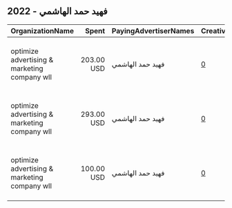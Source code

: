 ## 2022 - فهيد حمد الهاشمي 
|OrganizationName|Spent|PayingAdvertiserNames|CreativeUrls|Impressions|Genders|AgeBrackets|CountryCodes|BillingAddresses|CandidateBallotInformation|
|:---|---:|:---|:---|---:|:---|:---|:---|:---|:---|
|optimize advertising & marketing company wll|203.00 USD|فهيد حمد الهاشمي|[0](https://www.snap.com/political-ads/asset/1d642f6bc468c9f6779ab31387a10bd51d95bd7d32aa3a86705013813da67180?mediaType=mp4)|213,256||18+|kuwait|"jaber almubarak st, behbehani complex, m floor, office 56,KUWAIT CITY,13046,KW"||
|optimize advertising & marketing company wll|293.00 USD|فهيد حمد الهاشمي|[0](https://www.snap.com/political-ads/asset/c0bb070118d632724e2f163b7f2eab2a1985fbab6333158793eddb3125d3df87?mediaType=jpg)|104,571||21+|kuwait|"jaber almubarak st, behbehani complex, m floor, office 56,KUWAIT CITY,13046,KW"||
|optimize advertising & marketing company wll|100.00 USD|فهيد حمد الهاشمي|[0](https://www.snap.com/political-ads/asset/6884fcb1b368745ae0624c696530db5cc2e6c4df54f3d0e0d7c24f81331f34b2?mediaType=mp4)|107,999||18+|kuwait|"jaber almubarak st, behbehani complex, m floor, office 56,KUWAIT CITY,13046,KW"||
